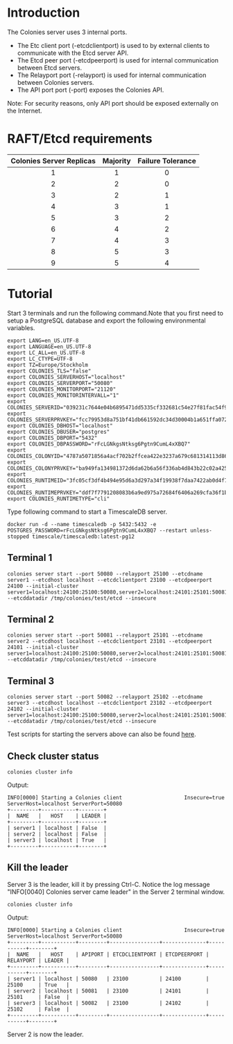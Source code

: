 # Introduction
The Colonies server uses 3 internal ports. 
* The Etc client port (-etcdclientport) is used to by external clients to communicate with the Etcd server API. 
* The Etcd peer port (-etcdpeerport) is used for internal communication between Etcd servers.
* The Relayport port (-relayport) is used for internal communication between Colonies servers. 
* The API port port (-port) exposes the Colonies API. 

Note: For security reasons, only API port should be exposed externally on the Internet.

# RAFT/Etcd requirements 
| Colonies Server Replicas | Majority | Failure Tolerance |
|:------------------------:|:--------:|:-----------------:|
|            1             |    1     |         0         |
|            2             |    2     |         0         |
|            3             |    2     |         1         |
|            4             |    3     |         1         |
|            5             |    3     |         2         |
|            6             |    4     |         2         |
|            7             |    4     |         3         |
|            8             |    5     |         3         |
|            9             |    5     |         4         |

# Tutorial
Start 3 terminals and run the following command.Note that you first need to setup a PostgreSQL database and export the following environmental variables.

```console
export LANG=en_US.UTF-8
export LANGUAGE=en_US.UTF-8
export LC_ALL=en_US.UTF-8
export LC_CTYPE=UTF-8
export TZ=Europe/Stockholm
export COLONIES_TLS="false"
export COLONIES_SERVERHOST="localhost"
export COLONIES_SERVERPORT="50080"
export COLONIES_MONITORPORT="21120"
export COLONIES_MONITORINTERVALL="1"
export COLONIES_SERVERID="039231c7644e04b6895471dd5335cf332681c54e27f81fac54f9067b3f2c0103"
export COLONIES_SERVERPRVKEY="fcc79953d8a751bf41db661592dc34d30004b1a651ffa0725b03ac227641499d"
export COLONIES_DBHOST="localhost"
export COLONIES_DBUSER="postgres"
export COLONIES_DBPORT="5432"
export COLONIES_DBPASSWORD="rFcLGNkgsNtksg6Pgtn9CumL4xXBQ7"
export COLONIES_COLONYID="4787a5071856a4acf702b2ffcea422e3237a679c681314113d86139461290cf4"
export COLONIES_COLONYPRVKEY="ba949fa134981372d6da62b6a56f336ab4d843b22c02a4257dcf7d0d73097514"
export COLONIES_RUNTIMEID="3fc05cf3df4b494e95d6a3d297a34f19938f7daa7422ab0d4f794454133341ac"
export COLONIES_RUNTIMEPRVKEY="ddf7f7791208083b6a9ed975a72684f6406a269cfa36f1b1c32045c0a71fff05"
export COLONIES_RUNTIMETYPE="cli"
```

Type following command to start a TimescaleDB server.
```console
docker run -d --name timescaledb -p 5432:5432 -e POSTGRES_PASSWORD=rFcLGNkgsNtksg6Pgtn9CumL4xXBQ7 --restart unless-stopped timescale/timescaledb:latest-pg12
```

## Terminal 1
```console
colonies server start --port 50080 --relayport 25100 --etcdname server1 --etcdhost localhost --etcdclientport 23100 --etcdpeerport 24100 --initial-cluster server1=localhost:24100:25100:50080,server2=localhost:24101:25101:50081,server3=localhost:24102:25102:50082 --etcddatadir /tmp/colonies/test/etcd --insecure
```

## Terminal 2
```console
colonies server start --port 50081 --relayport 25101 --etcdname server2 --etcdhost localhost --etcdclientport 23101 --etcdpeerport 24101 --initial-cluster server1=localhost:24100:25100:50080,server2=localhost:24101:25101:50081,server3=localhost:24102:25102:50082 --etcddatadir /tmp/colonies/test/etcd --insecure
```

## Terminal 3 
```console
colonies server start --port 50082 --relayport 25102 --etcdname server3 --etcdhost localhost --etcdclientport 23102 --etcdpeerport 24102 --initial-cluster server1=localhost:24100:25100:50080,server2=localhost:24101:25101:50081,server3=localhost:24102:25102:50082 --etcddatadir /tmp/colonies/test/etcd --insecure
```

Test scripts for starting the servers above can also be found [here](./cluster-config).

## Check cluster status 
```console
colonies cluster info
```

Output:

```console
INFO[0000] Starting a Colonies client                    Insecure=true ServerHost=localhost ServerPort=50080
+---------+-----------+--------+
|  NAME   |   HOST    | LEADER |
+---------+-----------+--------+
| server1 | localhost | False  |
| server2 | localhost | False  |
| server3 | localhost | True   |
+---------+-----------+--------+
```

## Kill the leader 
Server 3 is the leader, kill it by pressing Ctrl-C. Notice the log message "INFO[0040] Colonies server came leader" in the Server 2 terminal window. 

```console
colonies cluster info
```

Output:

```console
INFO[0000] Starting a Colonies client                    Insecure=true ServerHost=localhost ServerPort=50080
+---------+-----------+---------+----------------+--------------+-----------+--------+
|  NAME   |   HOST    | APIPORT | ETCDCLIENTPORT | ETCDPEERPORT | RELAYPORT | LEADER |
+---------+-----------+---------+----------------+--------------+-----------+--------+
| server1 | localhost | 50080   | 23100          | 24100        | 25100     | True   |
| server2 | localhost | 50081   | 23100          | 24101        | 25101     | False  |
| server3 | localhost | 50082   | 23100          | 24102        | 25102     | False  |
+---------+-----------+---------+----------------+--------------+-----------+--------+
```

Server 2 is now the leader.
